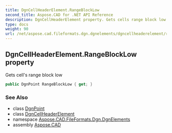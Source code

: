 ```yaml
---
title: DgnCellHeaderElement.RangeBlockLow
second_title: Aspose.CAD for .NET API Reference
description: DgnCellHeaderElement property. Gets cells range block low
type: docs
weight: 90
url: /net/aspose.cad.fileformats.dgn.dgnelements/dgncellheaderelement/rangeblocklow/
---
```

## DgnCellHeaderElement.RangeBlockLow property

Gets cell's range block low

```csharp
public DgnPoint RangeBlockLow { get; }
```

### See Also

* class [DgnPoint](../../../aspose.cad.fileformats.dgn/dgnpoint/)
* class [DgnCellHeaderElement](../)
* namespace [Aspose.CAD.FileFormats.Dgn.DgnElements](../../dgncellheaderelement/)
* assembly [Aspose.CAD](../../../)


